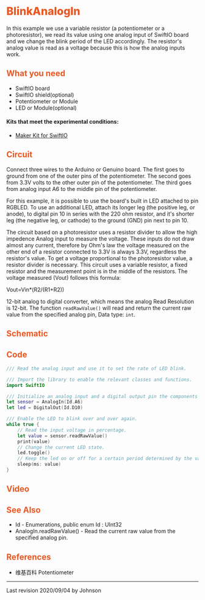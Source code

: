 # <span style="color:#EA5823;font-weight:800">BlinkAnalogIn</span>

In this example we use a variable resistor (a potentiometer or a photoresistor), we read its value using one analog input of SwiftIO board and we change the blink period of the LED accordingly. The resistor's analog value is read as a voltage because this is how the analog inputs work.

## <span style="color:#EA5823;font-weight:700">What you need</span>
- SwiftIO board
- SwiftIO shield(optional)
- Potentiometer or Module
- LED or Module(optional)
#### Kits that meet the experimental conditions: 
- [Maker Kit for SwiftIO](https://www.madmachine.io/product-page/maker-kit-for-swiftio)

## <span style="color:#EA5823;font-weight:700">Circuit</span>

Connect three wires to the Arduino or Genuino board. The first goes to ground from one of the outer pins of the potentiometer. The second goes from 3.3V volts to the other outer pin of the potentiometer. The third goes from analog input A6 to the middle pin of the potentiometer. 

For this example, it is possible to use the board's built in LED attached to pin RGBLED. To use an additional LED, attach its longer leg (the positive leg, or anode), to digital pin 10 in series with the 220 ohm resistor, and it's shorter leg (the negative leg, or cathode) to the ground (GND) pin next to pin 10.

The circuit based on a photoresistor uses a resistor divider to allow the high impedence Analog input to measure the voltage. These inputs do not draw almost any current, therefore by Ohm's law the voltage measured on the other end of a resistor connected to 3.3V is always 3.3V, regardless the resistor's value. To get a voltage proportional to the photoresistor value, a resistor divider is necessary. This circuit uses a variable resistor, a fixed resistor and the measurement point is in the middle of the resistors. The voltage measured (Vout) follows this formula:

Vout=Vin*(R2/(R1+R2))

12-bit analog to digital converter, which means the analog Read Resolution is 12-bit. The function <code>readRawValue()</code> will read and return the current raw value from the specified analog pin, Data type: <code>int</code>.

## <span style="color:#EA5823;font-weight:700">Schematic</span>


## <span style="color:#EA5823;font-weight:700">Code</span>



```swift
/// Read the analog input and use it to set the rate of LED blink.

/// Import the library to enable the relevant classes and functions.
import SwiftIO

/// Initialize an analog input and a digital output pin the components are connected to,
let sensor = AnalogIn(Id.A6)
let led = DigitalOut(Id.D10)

/// Enable the LED to blink over and over again.
while true {
    // Read the input voltage in percentage.
    let value = sensor.readRawValue()
    print(value)
    // Change the current LED state.
    led.toggle()
    // Keep the led on or off for a certain period determined by the value you get.
    sleep(ms: value)
}


```


## <span style="color:#EA5823;font-weight:700">Video</span>



## <span style="color:#EA5823;font-weight:700">See Also</span>

- Id - Enumerations, public enum Id : UInt32
- AnalogIn.readRawValue() - Read the current raw value from the specified analog pin.

## <span style="color:#EA5823;font-weight:700">References</span>

- 维基百科 Potentiometer

---
Last revision 2020/09/04 by Johnson